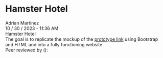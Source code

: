 # Hamster Hotel

Adrian Martinez
<br>
10 / 30 / 2023 - 11:36 AM
<br>
Hamster Hotel
<br>
The goal is to replicate the mockup of the <a href="https://xd.adobe.com/spec/3e3b745f-aa5a-460e-5fd7-8cc90c248d21-480a/screen/2bce9ed2-c1ed-4a71-ae23-37c1e019d677/Web-1920-1/" target="_blank">prototype link</a> using Bootstrap and HTML and into a fully functioning website
<br>
Peer reviewed by ():
